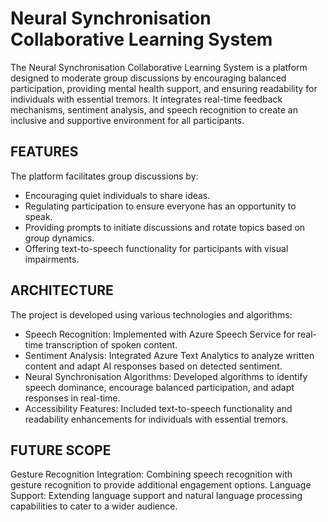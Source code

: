 # Neural Synchronisation Collaborative Learning System
The Neural Synchronisation Collaborative Learning System is a platform designed to moderate group discussions by encouraging balanced participation, providing mental health support, and ensuring readability for individuals with essential tremors. It integrates real-time feedback mechanisms, sentiment analysis, and speech recognition to create an inclusive and supportive environment for all participants.

## FEATURES
The platform facilitates group discussions by:
- Encouraging quiet individuals to share ideas.
- Regulating participation to ensure everyone has an opportunity to speak.
- Providing prompts to initiate discussions and rotate topics based on group dynamics.
- Offering text-to-speech functionality for participants with visual impairments.
  
## ARCHITECTURE
The project is developed using various technologies and algorithms:

- Speech Recognition: Implemented with Azure Speech Service for real-time transcription of spoken content.
- Sentiment Analysis: Integrated Azure Text Analytics to analyze written content and adapt AI responses based on detected sentiment.
- Neural Synchronisation Algorithms: Developed algorithms to identify speech dominance, encourage balanced participation, and adapt responses in real-time.
- Accessibility Features: Included text-to-speech functionality and readability enhancements for individuals with essential tremors.
  

## FUTURE SCOPE
Gesture Recognition Integration: Combining speech recognition with gesture recognition to provide additional engagement options.
Language Support: Extending language support and natural language processing capabilities to cater to a wider audience.
